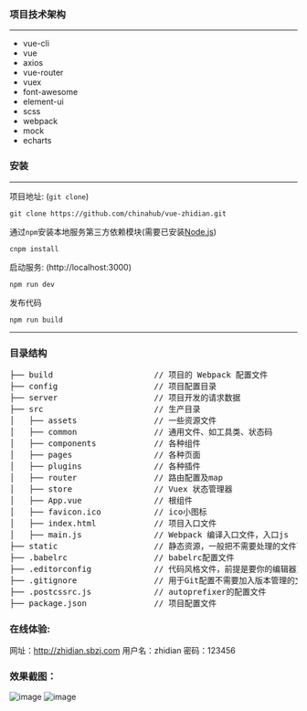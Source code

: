 ### 项目技术架构
***
*  vue-cli
*  vue
*  axios
*  vue-router
*  vuex
*  font-awesome
*  element-ui
*  scss
*  webpack
*  mock
*  echarts

### 安装

***
项目地址: (`git clone`)
```shell
git clone https://github.com/chinahub/vue-zhidian.git
```
通过`npm`安装本地服务第三方依赖模块(需要已安装[Node.js](https://nodejs.org/))

```
cnpm install
```
启动服务: (http://localhost:3000)

```
npm run dev
```
发布代码

```
npm run build
```
***
### 目录结构
<pre>
├── build                     // 项目的 Webpack 配置文件
├── config                    // 项目配置目录
├── server                    // 项目开发的请求数据
├── src                       // 生产目录
│   ├── assets                // 一些资源文件
│   ├── common                // 通用文件、如工具类、状态码
│   ├── components            // 各种组件
│   ├── pages                 // 各种页面
│   ├── plugins               // 各种插件
│   ├── router                // 路由配置及map
│   ├── store                 // Vuex 状态管理器
│   ├── App.vue               // 根组件
│   ├── favicon.ico           // ico小图标
│   ├── index.html            // 项目入口文件
│   ├── main.js               // Webpack 编译入口文件，入口js
├── static                    // 静态资源，一般把不需要处理的文件可以放这里
├── .babelrc                  // babelrc配置文件
├── .editorconfig             // 代码风格文件，前提是要你的编辑器支持
├── .gitignore                // 用于Git配置不需要加入版本管理的文件
├── .postcssrc.js             // autoprefixer的配置文件
├── package.json              // 项目配置文件
</pre>

### 在线体验:
网址：http://zhidian.sbzj.com
用户名：zhidian
密码：123456

### 效果截图：
![image](https://ragonli.com/statics/images/home.png)
![image](https://ragonli.com/statics/images/stock.png)